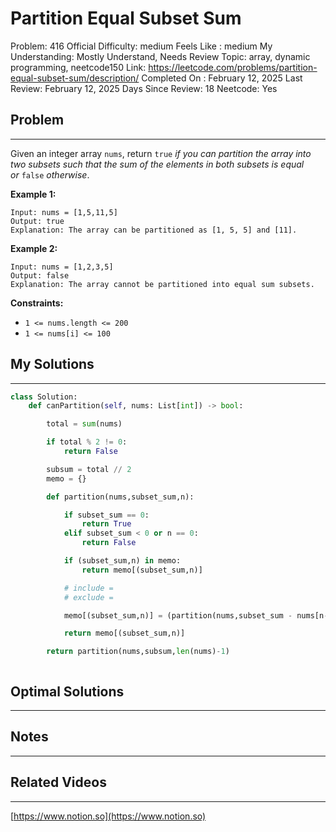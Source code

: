 # Partition Equal Subset Sum

Problem: 416
Official Difficulty: medium
Feels Like : medium
My Understanding: Mostly Understand, Needs Review
Topic: array, dynamic programming, neetcode150
Link: https://leetcode.com/problems/partition-equal-subset-sum/description/
Completed On : February 12, 2025
Last Review: February 12, 2025
Days Since Review: 18
Neetcode: Yes

## Problem

---

Given an integer array `nums`, return `true` *if you can partition the array into two subsets such that the sum of the elements in both subsets is equal or* `false` *otherwise*.

**Example 1:**

```
Input: nums = [1,5,11,5]
Output: true
Explanation: The array can be partitioned as [1, 5, 5] and [11].
```

**Example 2:**

```
Input: nums = [1,2,3,5]
Output: false
Explanation: The array cannot be partitioned into equal sum subsets.
```

**Constraints:**

- `1 <= nums.length <= 200`
- `1 <= nums[i] <= 100`

## My Solutions

---

```python
class Solution:
    def canPartition(self, nums: List[int]) -> bool:

        total = sum(nums)

        if total % 2 != 0:
            return False

        subsum = total // 2
        memo = {}

        def partition(nums,subset_sum,n):

            if subset_sum == 0:
                return True
            elif subset_sum < 0 or n == 0:
                return False

            if (subset_sum,n) in memo:
                return memo[(subset_sum,n)]

            # include = 
            # exclude = 

            memo[(subset_sum,n)] = (partition(nums,subset_sum - nums[n-1],n-1) or partition(nums,subset_sum,n-1))

            return memo[(subset_sum,n)]

        return partition(nums,subsum,len(nums)-1)
```

```python

```

## Optimal Solutions

---

## Notes

---

 

## Related Videos

---

[https://www.notion.so](https://www.notion.so)